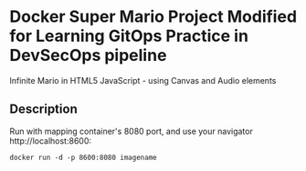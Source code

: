 # Docker Super Mario Project Modified for Learning GitOps Practice in DevSecOps pipeline
Infinite Mario in HTML5 JavaScript - using Canvas and Audio elements

## Description

Run with mapping container's 8080 port, and use your navigator http://localhost:8600:
```
docker run -d -p 8600:8080 imagename
```



